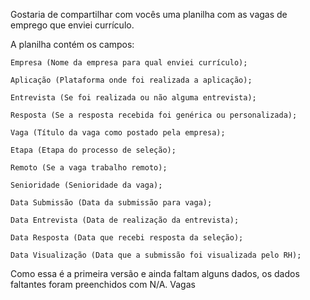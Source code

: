 

Gostaria de compartilhar com vocês uma planilha com as vagas de emprego que enviei currículo.

A planilha contém os campos:

    Empresa (Nome da empresa para qual enviei currículo);

    Aplicação (Plataforma onde foi realizada a aplicação);

    Entrevista (Se foi realizada ou não alguma entrevista);

    Resposta (Se a resposta recebida foi genérica ou personalizada);

    Vaga (Título da vaga como postado pela empresa);

    Etapa (Etapa do processo de seleção);

    Remoto (Se a vaga trabalho remoto);

    Senioridade (Senioridade da vaga);

    Data Submissão (Data da submissão para vaga);

    Data Entrevista (Data de realização da entrevista);

    Data Resposta (Data que recebi resposta da seleção);

    Data Visualização (Data que a submissão foi visualizada pelo RH);

Como essa é a primeira versão e ainda faltam alguns dados, os dados faltantes foram preenchidos com N/A.
Vagas
